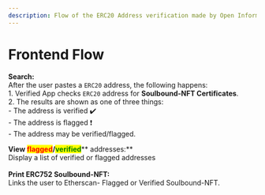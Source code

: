 ```yaml
---
description: Flow of the ERC20 Address verification made by Open Information.
---
```


# Frontend Flow

**Search:**\
After the user pastes a `ERC20` address, the following happens:\
1\. Verified App checks `ERC20` address for **Soulbound-NFT Certificates**.\
2\. The results are shown as one of three things:\
&#x20; \- The address is verified ✔️\
&#x20; \- The address is flagged :exclamation:\
&#x20; \- The address may be verified/flagged.

**View **<mark style="color:red;">**flagged**</mark>**/**<mark style="color:green;">**verified**</mark>** addresses:**\
Display a list of verified or flagged addresses\
\
**Print ERC752 Soulbound-NFT:**\
Links the user to Etherscan- Flagged or Verified Soulbound-NFT.
